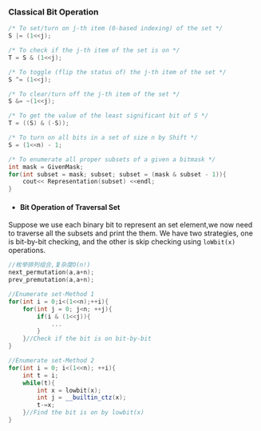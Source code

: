 
###  Classical Bit Operation
```c++
/* To set/turn on j-th item (0-based indexing) of the set */
S |= (1<<j);
```

```c++
/* To check if the j-th item of the set is on */
T = S & (1<<j);
```

```c++
/* To toggle (flip the status of) the j-th item of the set */
S ^= (1<<j);
```

```c++
/* To clear/turn off the j-th item of the set */
S &= ~(1<<j);
```

```c++
/* To get the value of the least significant bit of S */
T = ((S) & (-S));
```

```c++
/* To turn on all bits in a set of size n by Shift */
S = (1<<n) - 1;
```

```c++
/* To enumerate all proper subsets of a given a bitmask */
int mask = GivenMask;
for(int subset = mask; subset; subset = (mask & subset - 1)){
    cout<< Representation(subset) <<endl;
}
```


- #### Bit Operation of Traversal Set 

Suppose we use each binary bit to represent an set element,we now need to traverse all the subsets and print the them. We have two strategies, one is bit-by-bit checking, and the other is skip checking using `loWbit(x)` operations.

```c++
//枚举排列组合,复杂度O(n!)
next_permutation(a,a+n);
prev_premutation(a,a+n);
```

```c++
//Enumerate set-Method 1
for(int i = 0;i<(1<<n);++i){
    for(int j = 0; j<n; ++j){
        if(i & (1<<j)){
			...
        }
    }//Check if the bit is on bit-by-bit 
}
```

```c++
//Enumerate set-Method 2
for(int i = 0; i<(1<<n); ++i){
    int t = i;
    while(t){
		int x = lowbit(x);
        int j = __builtin_ctz(x);
        t-=x;
    }//Find the bit is on by lowbit(x) 
}
```
